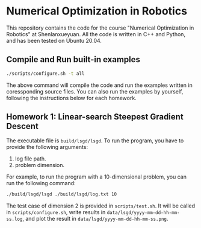 # Numerical Optimization in Robotics

This repository contains the code for the course "Numerical Optimization in Robotics" at Shenlanxueyuan. All the code is written in C++ and Python, and has been tested on Ubuntu 20.04.

## Compile and Run built-in examples

```bash
./scripts/configure.sh -t all
```

The above command will compile the code and run the examples written in coressponding source files. You can also run the examples by yourself, following the instructions below for each homework.

## Homework 1: Linear-search Steepest Gradient Descent

The executable file is `build/lsgd/lsgd`. To run the program, you have to provide the following arguments:
1. log file path.
2. problem dimension.

For example, to run the program with a 10-dimensional problem, you can run the following command:
```bash
./build/lsgd/lsgd ./build/lsgd/log.txt 10
```

The test case of dimension 2 is provided in `scripts/test.sh`. It will be called in `scripts/configure.sh`, write results in `data/lsgd/yyyy-mm-dd-hh-mm-ss.log`, and plot the result in `data/lsgd/yyyy-mm-dd-hh-mm-ss.png`.